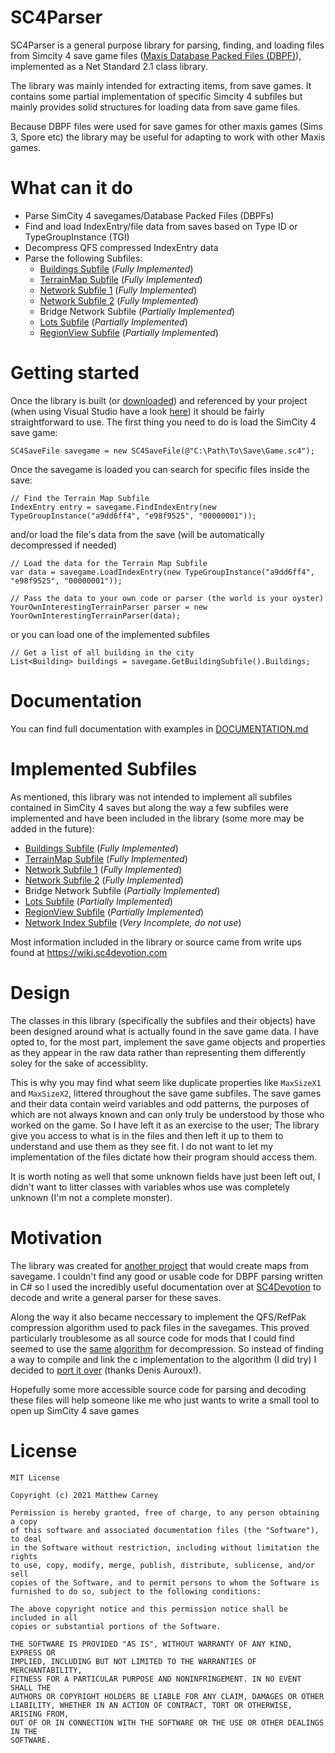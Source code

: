 # SC4Parser
SC4Parser is a general purpose library for parsing, finding, and loading files from Simcity 4 save game files ([Maxis Database Packed Files (DBPF)](https://wiki.sc4devotion.com/index.php?title=Savegame)), implemented as a Net Standard 2.1 class library.

The library was mainly intended for extracting items, from save games. It contains some partial implementation of specific Simcity 4 subfiles but mainly provides solid structures for loading data from save game files. 

Because DBPF files were used for save games for other maxis games (Sims 3, Spore etc) the library may be useful for adapting to work with other Maxis games.

# What can it do

- Parse SimCity 4 savegames/Database Packed Files (DBPFs)
- Find and load IndexEntry/file data from saves based on Type ID or TypeGroupInstance (TGI)
- Decompress QFS compressed IndexEntry data
- Parse the following Subfiles:
  - [Buildings Subfile](https://wiki.sc4devotion.com/index.php?title=Building_Subfile) (*Fully Implemented*)
  - [TerrainMap Subfile](https://github.com/sebamarynissen/sc4/blob/227aecdd01fedd78059a4114e6b0a1e9b6bd50a0/lib/terrain-map.js#L19) (*Fully Implemented*)
  - [Network Subfile 1](https://wiki.sc4devotion.com/index.php?title=Network_Subfiles) (*Fully Implemented*)
  - [Network Subfile 2](https://wiki.sc4devotion.com/index.php?title=Network_Subfiles) (*Fully Implemented*)
  - Bridge Network Subfile (*Partially Implemented*)
  - [Lots Subfile](https://wiki.sc4devotion.com/index.php?title=Lot_Subfile) (*Partially Implemented*)
  - [RegionView Subfile](https://wiki.sc4devotion.com/index.php?title=Region_View_Subfiles) (*Partially Implemented*)

# Getting started
Once the library is built (or [downloaded](https://github.com/Killeroo/SC4Parser/releases/latest)) and referenced by your project (when using Visual Studio have a look [here](https://docs.microsoft.com/en-us/visualstudio/ide/how-to-add-or-remove-references-by-using-the-reference-manager?view=vs-2019#add-a-reference)) it should be fairly straightforward to use. The first thing you need to do is load the SimCity 4 save game:
```
SC4SaveFile savegame = new SC4SaveFile(@"C:\Path\To\Save\Game.sc4");
```
Once the savegame is loaded you can search for specific files inside the save:
```
// Find the Terrain Map Subfile
IndexEntry entry = savegame.FindIndexEntry(new TypeGroupInstance("a9dd6ff4", "e98f9525", "00000001")); 
```
and/or load the file's data from the save (will be automatically decompressed if needed)
```
// Load the data for the Terrain Map Subfile
var data = savegame.LoadIndexEntry(new TypeGroupInstance("a9dd6ff4", "e98f9525", "00000001"));

// Pass the data to your own code or parser (the world is your oyster)
YourOwnInterestingTerrainParser parser = new YourOwnInterestingTerrainParser(data);
```
or you can load one of the implemented subfiles
```
// Get a list of all building in the city
List<Building> buildings = savegame.GetBuildingSubfile().Buildings;
```

# Documentation
You can find full documentation with examples in [DOCUMENTATION.md](DOCUMENTATION.md)

# Implemented Subfiles
As mentioned, this library was not intended to implement all subfiles contained in SimCity 4 saves but along the way a few subfiles were implemented and have been included in the library (some more may be added in the future):

  - [Buildings Subfile](https://wiki.sc4devotion.com/index.php?title=Building_Subfile) (*Fully Implemented*)
  - [TerrainMap Subfile](https://github.com/sebamarynissen/sc4/blob/227aecdd01fedd78059a4114e6b0a1e9b6bd50a0/lib/terrain-map.js#L19) (*Fully Implemented*)
  - [Network Subfile 1](https://wiki.sc4devotion.com/index.php?title=Network_Subfiles) (*Fully Implemented*)
  - [Network Subfile 2](https://wiki.sc4devotion.com/index.php?title=Network_Subfiles) (*Fully Implemented*)
  - Bridge Network Subfile (*Partially Implemented*)
  - [Lots Subfile](https://wiki.sc4devotion.com/index.php?title=Lot_Subfile) (*Partially Implemented*)
  - [RegionView Subfile](https://wiki.sc4devotion.com/index.php?title=Region_View_Subfiles) (*Partially Implemented*)
  - [Network Index Subfile](https://wiki.sc4devotion.com/index.php?title=Network_Subfiles) (*Very Incomplete, do not use*)
  
Most information included in the library or source came from write ups found at https://wiki.sc4devotion.com

# Design
The classes in this library (specifically the subfiles and their objects) have been designed around what is actually found in the save game data. I have opted to, for the most part, implement the save game objects and properties as they appear in the raw data rather than representing them differently soley for the sake of accessiblity. 

This is why you may find what seem like duplicate properties like ```MaxSizeX1``` and ```MaxSizeX2```, littered throughout the save game subfiles. The save games and their data contain weird variables and odd patterns, the purposes of which are not always known and can only truly be understood by those who worked on the game. So I have left it as an exercise to the user; The library give you access to what is in the files and then left it up to them to understand and use them as they see fit. I do not want to let my implementation of the files dictate how their program should access them.

It is worth noting as well that some unknown fields have just been left out, I didn't want to litter classes with variables whos use was completely unknown (I'm not a complete monster). 

# Motivation
The library was created for [another project](https://github.com/Killeroo/SC4Cartographer) that would create maps from savegame. I couldn't find any good or usable code for DBPF parsing written in C# so I used the incredibly useful documentation over at [SC4Devotion](https://wiki.sc4devotion.com/index.php?title=Savegame) to decode and write a general parser for these saves.

Along the way it also became neccessary to implement the QFS/RefPak compression algorithm used to pack files in the savegames. This proved particularly troublesome as all source code for mods that I could find seemed to use the [same](https://github.com/wouanagaine/SC4Mapper-2013/blob/master/Modules/qfs.c) [algorithm](https://github.com/sebamarynissen/sc4/blob/master/src/decompress.cpp) for decompression. So instead of finding a way to compile and link the c implementation to the algorithm (I did try) I decided to [port it over](https://github.com/Killeroo/SC4Parser/blob/master/SC4Parser/Compression/QFS.cs) (thanks Denis Auroux!).

Hopefully some more accessible source code for parsing and decoding these files will help someone like me who just wants to write a small tool to open up SimCity 4 save games

# License
```
MIT License

Copyright (c) 2021 Matthew Carney

Permission is hereby granted, free of charge, to any person obtaining a copy
of this software and associated documentation files (the "Software"), to deal
in the Software without restriction, including without limitation the rights
to use, copy, modify, merge, publish, distribute, sublicense, and/or sell
copies of the Software, and to permit persons to whom the Software is
furnished to do so, subject to the following conditions:

The above copyright notice and this permission notice shall be included in all
copies or substantial portions of the Software.

THE SOFTWARE IS PROVIDED "AS IS", WITHOUT WARRANTY OF ANY KIND, EXPRESS OR
IMPLIED, INCLUDING BUT NOT LIMITED TO THE WARRANTIES OF MERCHANTABILITY,
FITNESS FOR A PARTICULAR PURPOSE AND NONINFRINGEMENT. IN NO EVENT SHALL THE
AUTHORS OR COPYRIGHT HOLDERS BE LIABLE FOR ANY CLAIM, DAMAGES OR OTHER
LIABILITY, WHETHER IN AN ACTION OF CONTRACT, TORT OR OTHERWISE, ARISING FROM,
OUT OF OR IN CONNECTION WITH THE SOFTWARE OR THE USE OR OTHER DEALINGS IN THE
SOFTWARE.
```
